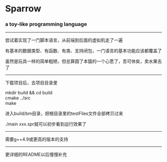 # Sparrow
### a toy-like programming language

---

尝试着实现了一门脚本语言，从前端到后面的虚拟机走了一遍

有基本的数据类型、有函数、有类、支持闭包，一门语言的基本功能应该都覆盖了

虽然是玩具一样的简单粗陋，但总算圆了本猿的一个心愿了，吾可休矣，卖水果去了

---

下载项目后，去项目目录里

mkdir build && cd build  
cmake ../src  
make  

进入build/bm目录，把根目录里的testFiles文件全部拷贝过来

./main xxx.spr就可以初步看到运行效果了

---

需要g++4.9或更高的版本的支持

---

更详细的README以后慢慢补充
